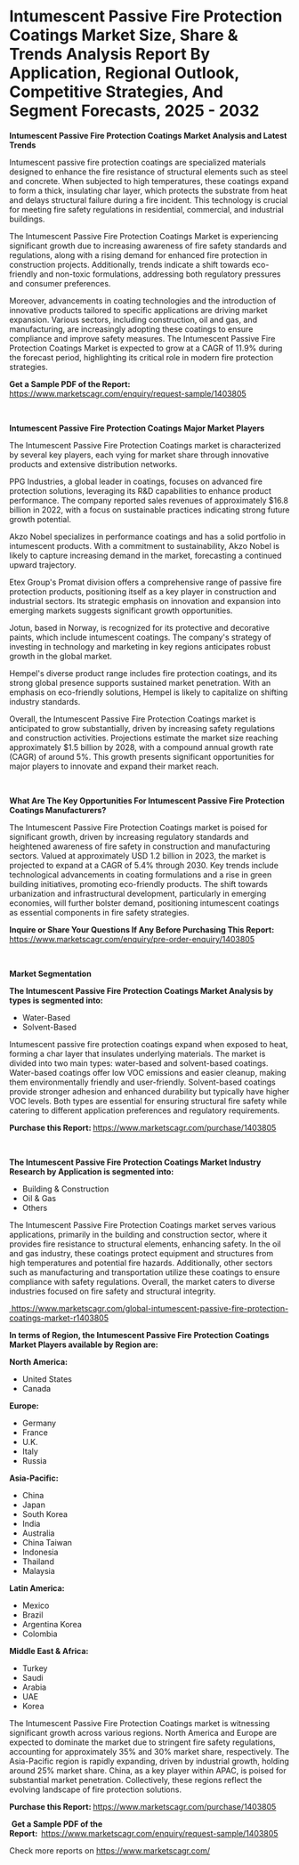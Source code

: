 <p><h1>Intumescent Passive Fire Protection Coatings Market Size, Share & Trends Analysis Report By Application, Regional Outlook, Competitive Strategies, And Segment Forecasts, 2025 - 2032</h1></p><p><strong>Intumescent Passive Fire Protection Coatings Market Analysis and Latest Trends</strong></p>
<p><p>Intumescent passive fire protection coatings are specialized materials designed to enhance the fire resistance of structural elements such as steel and concrete. When subjected to high temperatures, these coatings expand to form a thick, insulating char layer, which protects the substrate from heat and delays structural failure during a fire incident. This technology is crucial for meeting fire safety regulations in residential, commercial, and industrial buildings.</p><p>The Intumescent Passive Fire Protection Coatings Market is experiencing significant growth due to increasing awareness of fire safety standards and regulations, along with a rising demand for enhanced fire protection in construction projects. Additionally, trends indicate a shift towards eco-friendly and non-toxic formulations, addressing both regulatory pressures and consumer preferences. </p><p>Moreover, advancements in coating technologies and the introduction of innovative products tailored to specific applications are driving market expansion. Various sectors, including construction, oil and gas, and manufacturing, are increasingly adopting these coatings to ensure compliance and improve safety measures. The Intumescent Passive Fire Protection Coatings Market is expected to grow at a CAGR of 11.9% during the forecast period, highlighting its critical role in modern fire protection strategies.</p></p>
<p><strong>Get a Sample PDF of the Report:&nbsp;</strong> <a href="https://www.marketscagr.com/enquiry/request-sample/1403805?utm_campaign=3114&utm_medium=2&utm_source=Github&utm_content=ia&utm_term=28032025&utm_id=intumescent-passive-fire-protection-coatings">https://www.marketscagr.com/enquiry/request-sample/1403805</a></p>
<p>&nbsp;</p>
<p><strong>Intumescent Passive Fire Protection Coatings Major Market Players</strong></p>
<p><p>The Intumescent Passive Fire Protection Coatings market is characterized by several key players, each vying for market share through innovative products and extensive distribution networks. </p><p>PPG Industries, a global leader in coatings, focuses on advanced fire protection solutions, leveraging its R&D capabilities to enhance product performance. The company reported sales revenues of approximately $16.8 billion in 2022, with a focus on sustainable practices indicating strong future growth potential.</p><p>Akzo Nobel specializes in performance coatings and has a solid portfolio in intumescent products. With a commitment to sustainability, Akzo Nobel is likely to capture increasing demand in the market, forecasting a continued upward trajectory.</p><p>Etex Group's Promat division offers a comprehensive range of passive fire protection products, positioning itself as a key player in construction and industrial sectors. Its strategic emphasis on innovation and expansion into emerging markets suggests significant growth opportunities.</p><p>Jotun, based in Norway, is recognized for its protective and decorative paints, which include intumescent coatings. The company's strategy of investing in technology and marketing in key regions anticipates robust growth in the global market.</p><p>Hempel's diverse product range includes fire protection coatings, and its strong global presence supports sustained market penetration. With an emphasis on eco-friendly solutions, Hempel is likely to capitalize on shifting industry standards.</p><p>Overall, the Intumescent Passive Fire Protection Coatings market is anticipated to grow substantially, driven by increasing safety regulations and construction activities. Projections estimate the market size reaching approximately $1.5 billion by 2028, with a compound annual growth rate (CAGR) of around 5%. This growth presents significant opportunities for major players to innovate and expand their market reach.</p></p>
<p>&nbsp;</p>
<p><strong>What Are The Key Opportunities For Intumescent Passive Fire Protection Coatings Manufacturers?</strong></p>
<p><p>The Intumescent Passive Fire Protection Coatings market is poised for significant growth, driven by increasing regulatory standards and heightened awareness of fire safety in construction and manufacturing sectors. Valued at approximately USD 1.2 billion in 2023, the market is projected to expand at a CAGR of 5.4% through 2030. Key trends include technological advancements in coating formulations and a rise in green building initiatives, promoting eco-friendly products. The shift towards urbanization and infrastructural development, particularly in emerging economies, will further bolster demand, positioning intumescent coatings as essential components in fire safety strategies.</p></p>
<p><strong>Inquire or Share Your Questions If Any Before Purchasing This Report:</strong> <a href="https://www.marketscagr.com/enquiry/pre-order-enquiry/1403805?utm_campaign=3114&utm_medium=2&utm_source=Github&utm_content=ia&utm_term=28032025&utm_id=intumescent-passive-fire-protection-coatings">https://www.marketscagr.com/enquiry/pre-order-enquiry/1403805</a></p>
<p>&nbsp;</p>
<p><strong>Market Segmentation</strong></p>
<p><strong>The Intumescent Passive Fire Protection Coatings Market Analysis by types is segmented into:</strong></p>
<p><ul><li>Water-Based</li><li>Solvent-Based</li></ul></p>
<p><p>Intumescent passive fire protection coatings expand when exposed to heat, forming a char layer that insulates underlying materials. The market is divided into two main types: water-based and solvent-based coatings. Water-based coatings offer low VOC emissions and easier cleanup, making them environmentally friendly and user-friendly. Solvent-based coatings provide stronger adhesion and enhanced durability but typically have higher VOC levels. Both types are essential for ensuring structural fire safety while catering to different application preferences and regulatory requirements.</p></p>
<p><strong>Purchase this Report:&nbsp;</strong><a href="https://www.marketscagr.com/purchase/1403805?utm_campaign=3114&utm_medium=2&utm_source=Github&utm_content=ia&utm_term=28032025&utm_id=intumescent-passive-fire-protection-coatings">https://www.marketscagr.com/purchase/1403805</a></p>
<p>&nbsp;</p>
<p><strong>The Intumescent Passive Fire Protection Coatings Market Industry Research by Application is segmented into:</strong></p>
<p><ul><li>Building & Construction</li><li>Oil & Gas</li><li>Others</li></ul></p>
<p><p>The Intumescent Passive Fire Protection Coatings market serves various applications, primarily in the building and construction sector, where it provides fire resistance to structural elements, enhancing safety. In the oil and gas industry, these coatings protect equipment and structures from high temperatures and potential fire hazards. Additionally, other sectors such as manufacturing and transportation utilize these coatings to ensure compliance with safety regulations. Overall, the market caters to diverse industries focused on fire safety and structural integrity.</p></p>
<p><a href="https://www.marketscagr.com/global-intumescent-passive-fire-protection-coatings-market-r1403805?utm_campaign=3114&utm_medium=2&utm_source=Github&utm_content=ia&utm_term=28032025&utm_id=intumescent-passive-fire-protection-coatings">&nbsp;https://www.marketscagr.com/global-intumescent-passive-fire-protection-coatings-market-r1403805</a></p>
<p><strong>In terms of Region, the Intumescent Passive Fire Protection Coatings Market Players available by Region are:</strong></p>
<p>
    <p> <strong> North America: </strong>
        <ul>
            <li>United States</li>
            <li>Canada</li>
        </ul>
        </p> 
    <p> <strong> Europe: </strong>
        <ul>
            <li>Germany</li>
            <li>France</li>
            <li>U.K.</li>
            <li>Italy</li>
            <li>Russia</li>
        </ul>
        </p> 
    <p> <strong> Asia-Pacific: </strong>
        <ul>
            <li>China</li>
            <li>Japan</li>
            <li>South Korea</li>
            <li>India</li>
            <li>Australia</li>
            <li>China Taiwan</li>
            <li>Indonesia</li>
            <li>Thailand</li>
            <li>Malaysia</li>
        </ul>
        </p> 
    <p> <strong> Latin America: </strong>
        <ul>
            <li>Mexico</li>
            <li>Brazil</li>
            <li>Argentina Korea</li>
            <li>Colombia</li>
        </ul>
        </p> 
    <p> <strong> Middle East & Africa: </strong>
        <ul>
            <li>Turkey</li>
            <li>Saudi</li>
            <li>Arabia</li>
            <li>UAE</li>
            <li>Korea</li>
        </ul>
    </p>
    </p>
<p><p>The Intumescent Passive Fire Protection Coatings market is witnessing significant growth across various regions. North America and Europe are expected to dominate the market due to stringent fire safety regulations, accounting for approximately 35% and 30% market share, respectively. The Asia-Pacific region is rapidly expanding, driven by industrial growth, holding around 25% market share. China, as a key player within APAC, is poised for substantial market penetration. Collectively, these regions reflect the evolving landscape of fire protection solutions.</p></p>
<p><strong>Purchase this Report: </strong><a href="https://www.marketscagr.com/purchase/1403805?utm_campaign=3114&utm_medium=2&utm_source=Github&utm_content=ia&utm_term=28032025&utm_id=intumescent-passive-fire-protection-coatings">https://www.marketscagr.com/purchase/1403805</a></p>
<p>&nbsp;<strong>Get a Sample PDF of the Report:&nbsp;&nbsp;</strong><a href="https://www.marketscagr.com/enquiry/request-sample/1403805?utm_campaign=3114&utm_medium=2&utm_source=Github&utm_content=ia&utm_term=28032025&utm_id=intumescent-passive-fire-protection-coatings">https://www.marketscagr.com/enquiry/request-sample/1403805</a></p>
<p><strong></strong></p>
<p>Check more reports on <a href="https://www.marketscagr.com/?utm_campaign=3114&utm_medium=2&utm_source=Github&utm_content=ia&utm_term=28032025&utm_id=intumescent-passive-fire-protection-coatings">https://www.marketscagr.com/</a></p>